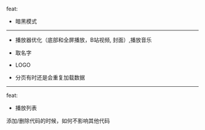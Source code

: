 feat:

- 暗黑模式

---

- 播放器优化（底部和全屏播放，B站视频, 封面）,播放音乐

- 取名字

- LOGO

- 分页有时还是会重复加载数据

----

feat:

- 播放列表


添加/删除代码的时候，如何不影响其他代码
